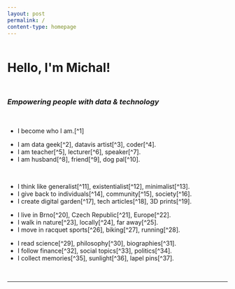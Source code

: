 ```yaml
---
layout: post
permalink: /
content-type: homepage
---
```


<a href="/hashart" class="hash-art"></a>
<div style="display: grid; grid-template-rows: auto auto; gap: 10px;">
  <h1> Hello, I'm Michal! </h1>
  <h3><i>Empowering people with data & technology</i></h3>
</div>
<br>
<ul class="emoji-list heavy">
  <li data-emoji="💙"><div markdown="1">
  I become who I am.[^1]
  </div></li>
</ul>

<ul class="emoji-list heavy">
  <li data-emoji="💻"><div markdown="1">
  I am data geek[^2], datavis artist[^3], coder[^4].
  </div></li>
  <li data-emoji="🎓"><div markdown="1">
  I am teacher[^5], lecturer[^6], speaker[^7].
  </div></li>
  <li data-emoji="👫"><div markdown="1">
  I am husband[^8], friend[^9], dog pal[^10].
  </div></li>
</ul>

<br>

<ul class="emoji-list">
  <li data-emoji="💭"><div markdown="1">
  I think like generalist[^11], existentialist[^12], minimalist[^13].
  </div></li>
  <li data-emoji="🤗"><div markdown="1">
  I give back to individuals[^14], community[^15], society[^16].
  </div></li>
  <li data-emoji="🖋️"><div markdown="1">
  I create digital garden[^17], tech articles[^18], 3D prints[^19].
  </div></li>
</ul>

<ul class="emoji-list">
  <li data-emoji="🏠"><div markdown="1">
  I live in Brno[^20], Czech Republic[^21], Europe[^22].
  </div></li>
  <li data-emoji="🌳"><div markdown="1">
  I walk in nature[^23], locally[^24], far away[^25].
  </div></li>
  <li data-emoji="🏸"><div markdown="1">
  I move in racquet sports[^26], biking[^27], running[^28].
  </div></li>
</ul>

<ul class="emoji-list">
  <li data-emoji="📚"><div markdown="1">
  I read science[^29], philosophy[^30], biographies[^31].
  </div></li>
  <li data-emoji="📰"><div markdown="1">
  I follow finance[^32], social topics[^33], politics[^34].
  </div></li>
  <li data-emoji="📦"><div markdown="1">
  I collect memories[^35], sunlight[^36], lapel pins[^37].
  </div></li>
</ul>

<br>

---

<br>

<!-- Intro -->
[^1]:   Inspired by [Nietzsche's 'become who you are'](https://psyche.co/ideas/when-nietzsche-said-become-who-you-are-this-is-what-he-meant),
        this echoes my [personal philosophy](/ihmo) and the existentialist idea that
        authenticity is not a fixed state to be found, but rather an ongoing process to be lived.

<!-- Data -->
[^2]:   I love good data! That's why I spend most of my days [being purple](https://www.getdbt.com/blog/we-the-purple-people)
        as a data lead (and previously [analytics engineering](https://www.getdbt.com/what-is-analytics-engineering/) lead)
        at [Slido](https://www.slido.com/) (acquired by [Cisco](https://www.cisco.com/) in 2021).
        Basically, we're building a platform with clean, accessible data –
        enabling confident decisions for our colleagues and building standout product features for our end users.
        It's also closely tied to my interest in the concepts of [data literacy](https://thedataliteracyproject.org/posts/how-do-you-define-data-literacy)
        and the [modern data stack](https://www.getdbt.com/blog/future-of-the-modern-data-stack).

<!-- Datavis -->
[^3]:   At the start of my data career, when I lived in London, I got involved with the [Tableau Community](https://usergroups.tableau.com/).
        Through their physical meetups and online activities, I fell in love with the power of data visualisation.
        I deeply admire the works of classics
        (like [Playfair](https://dataxdesign.io/chapters/playfair) and [Nightingale](https://www.scientificamerican.com/article/how-florence-nightingale-changed-data-visualization-forever/)),
        contemporaries (like [Tufte](https://www.edwardtufte.com/) and [Cairo](https://www.albertocairo.com/)),
        and modern authors (like [Bremer](https://www.visualcinnamon.com/) and [Posavec](https://www.stefanieposavec.com/)).
        When time allows and/or creativity strikes, I create [my own datavis pieces](/datavis).

<!-- Coder -->
[^4]:   Aside from working specifically with data, I also code [and open-source](https://github.com/one-data-cookie)
        things on the side. These are mostly hobby projects that I tinker with for my own use.

<!-- Teacher -->
[^5]:   Ever since I discovered a ['learner'](https://www.gallup.com/cliftonstrengths/en/252293/learner-theme.aspx) within me,
        I wanted to turn it into a 'teacher'. After a few years of [trying things out](/projects?category=teaching),
        I'm now teaching IT to children aged 13–15 at [Tyršovka](https://www.tyrsovkakurim.cz/), a public primary school in Kuřim near Brno.
        By sheer luck, anyone could also read about [my story in a newspaper](https://drive.google.com/file/d/1WGt20WOwUNY2tz5wxXOkEO6FvQLEoNfl/view?usp=sharing).
        And, since you visited this page, you can also check out [what else I have to share](/teach) on the subject.

<!-- Lecturer -->
[^6]:   In particular, I [teach data for everyday life](https://kisk.phil.muni.cz/kisked/pasivni-kurzy/kisked03)
        at [Masaryk University](https://www.muni.cz/en). That's together with my good friend
        [Tomáš](https://www.marektomas.cz/), who got me involved in university lecturing and co-leads the courses with me.

<!-- Speaker -->
[^7]:   In recent years, I've actually [spoken quite a bit](/projects?category=speaking)! It's mostly meetup or conference talks,
        but you can also spot an [interview for Hospodářské noviny](https://drive.google.com/file/d/1WGt20WOwUNY2tz5wxXOkEO6FvQLEoNfl/view?usp=sharing)
        about teaching IT or a [podcast episode](https://datatalk.buzzsprout.com/2034779/12010833-data-talk-21-michal-kolacek-slido)
        about building data teams.

<!-- Husband -->
[^8]:   I'm a proud husband to my amazing wife! We started dating in our teens, and she still manages to surprise me after all these years.

<!-- Friend -->
[^9]:   I cherish my [adult friendships](https://freakonomics.com/podcast/is-it-harder-to-make-friends-as-an-adult/)
        and [I think](/ihmo) such strong bonds are one of the keys to leading a happy, meaningful life.

<!-- Dog pal -->
[^10]:  I try to be a good human to our long-haired, miniature, dapple dachshund [Falco](https://www.instagram.com/falco.theminidachshund/).

<!-- Generalist -->
[^11]:  I also like the terms [multipotentialite](https://www.youtube.com/watch?v=4sZdcB6bjI8) or even
        [uomo universale](https://en.wikipedia.org/wiki/Polymath). My favourite fellows are
        [Leonardo](https://www.goodreads.com/book/show/34684622-leonardo-da-vinci)
        and [Descartes](https://www.goodreads.com/book/show/24422968-descartes).

<!-- Existentialist -->
[^12]:  The whole philosophy deeply resonates with me as [you can see for yourself](/imho).
        Just visit [the Café](https://www.goodreads.com/book/show/29339822-at-the-existentialist-caf),
        and you might get enchanted by its power as well!

<!-- Minimalist -->
[^13]:  I strive for simplicity and intentionality in all (well, most) aspects of my life. I'm open about [what I use](/uses),
        and I own a [capsule wardrobe](https://www.asket.com/cz/mens/capsule-wardrobe).

<!-- Individuals -->
[^14]:  I mentor and support a few other data folks – both juniors and seniors.

<!-- Community -->
[^15]:  When I [build](/projects?category=building) stuff, I publish it [as open-source](https://github.com/one-data-cookie).
        When I [organise](/projects?category=organising) or [speak](/projects?category=speaking) at events,
        I mostly contribute to local data community initiatives and meetups.
        But I've now also started thinking more and more about how to share more openly about
        [my notes and tools for teaching](/teach)!

<!-- Society -->
[^16]:  I regularly support NGOs working for causes close to my heart, which I don't have enough time to focus on myself.
        For instance, my wife and I recently decided to start [supporting local educational projects](https://nadacemk.cz/).

<!-- Digital Garden -->
[^17]:  I make notes. A lot. It encourages me to reflect on what I'm consuming and learning.
        I published my [digital garden](/garden) in early 2022 – after discovering [Obsidian](https://obsidian.md/),
        being inspired by [Tomáš](https://publish.obsidian.md/tomasmarek),
        and learning much more about coding. I tend to it almost every day and it keeps growing.

<!-- Tech Articles -->
[^18]:  I very rarely write actual articles, but one I wrote about
        [Slack emoji stats](https://medium.com/slido-dev-blog/primal-data-advent-calendar-3-how-to-discover-the-most-used-emojis-in-your-slack-channel-46bca5b5912d)
        somehow got over 13k views already.

<!-- 3D Prints -->
[^19]:  Whenever there is a need and/or inspiration, I [make 3D prints](https://www.printables.com/@kolacekm_1624408/makes) at home.

<!-- Brno -->
[^20]:  It's a city where I was born, raised, and educated. I left for a while and lived in London for a few years,
        but eventually, I came back. It's a [beautiful city](https://youtu.be/fkCOXZmiKj8) with its architectural
        and historical blend of Czech and Austro-German influences. It's also said to be the
        [only joke you can live in](https://www.expats.cz/czech-news/article/brnos-notorious-phallus-shaped-landmark-is-due-to-get-its-balls-back-next-week).
        Soon though, I'll move to Kuřim, a town [right next to Brno](https://www.openstreetmap.org/relation/442051),
        to slow down and be closer to nature.

<!-- Czech Republic -->
[^21]:  I'm very proud of our rich heritage and important figures like
        [Masaryk](https://en.wikipedia.org/wiki/Tom%C3%A1%C5%A1_Masaryk)
        or [Havel](https://en.wikipedia.org/wiki/V%C3%A1clav_Havel).
        Still, people mostly know us for things like [ice hockey](https://www.youtube.com/watch?v=xa0gvq9d054),
        [beer](https://www.pilsnerurquell.com/), and [cars](https://www.skoda-auto.com/).

<!-- Europe -->
[^22]:  I certainly do [feel European](https://www.youtube.com/watch?v=Jo_-KoBiBG0). I even spent my student and uni years
        taking part in [European Youth Parliament (EYP)](https://eyp.org/) and co-leading [its Czech branch](https://www.eyp.cz/).

<!-- Nature -->
[^23]:  To me, walking in nature is the best way to relax and recharge. But you can also reflect and think deeply when going solo,
        or really bond and talk hours when going with someone. Nothing beats it!

<!-- Locally -->
[^24]:  I especially know and love walking around [Brno](https://www.gotobrno.cz/en/place/park-luzanky/)
        and its [northern surroundings](https://moravskykras.aopk.gov.cz/).

<!-- Far Away -->
[^25]:  As of today, I've visited nearly 40 countries in the world.
        I also travelled around the globe quite literally in 2019.

<!-- Racquet Sports -->
[^26]:  I particularly love
        [squash](https://youtu.be/nTcvGK3k1IQ?t=55),
        [badminton](https://www.youtube.com/watch?v=H0-tt6BFY5Y),
        and [table tennis](https://youtu.be/tR6BUanG96k?t=268).

<!-- Biking -->
[^27]:  I used to spend hours on the bike but [don't do enough of it nowadays](https://www.strava.com/athletes/87367133).
        Still, cycling is my favourite way and speed of moving – quick enough to explore a lot of places, 
        slow enough to actually enjoy them, and flexible enough to stop or even adjust the route as one feels.

<!-- Running -->
[^28]:  Not much. But from time to time, I run to clear my mind and release my energy.

<!-- Science -->
[^29]:  With my background, both natural
        ([any](https://www.goodreads.com/review/list/96238548-michal-kolacek?shelf=science) but
        esp. [mathematics](https://www.goodreads.com/review/list/96238548-michal-kolacek?shelf=mathematics)),
        and social sciences ([history](https://www.goodreads.com/review/list/96238548-michal-kolacek?shelf=history), 
        [education](https://www.goodreads.com/review/list/96238548-michal-kolacek?shelf=education),
        [psychology](https://www.goodreads.com/review/list/96238548-michal-kolacek?shelf=psychology))
        have always been a passion of mine. They help me stay curious and informed!

<!-- Philosophy -->
[^30]:  If there is one thing I intellectually devote most of my time to, it's definitely
        [reading philosophy](https://www.goodreads.com/review/list/96238548-michal-kolacek?shelf=philosophy).
        It tremendously helps me reflect on my own life and [its meaning](/imho).

<!-- Biographies -->
[^31]:  It's a unique combination of stories and facts – a sort of balance between fiction and non-fiction.
        I consider memoirs a bit more personal but biographies offer more nuanced insights. At any rate, I find them very
        inspiring and motivational, so I [read a lot of them](https://www.goodreads.com/review/list/96238548-michal-kolacek?shelf=bio).

<!-- Finance -->
[^32]:  As I studied applied mathematics in finance, I still casually follow economic news and financial markets,
        mostly through [Hospodářské noviny](https://hn.cz/) or a great
        [newsletter from Portu](https://magazin.portu.cz/newslettery/portu-newsletter/).

<!-- Social Topics -->
[^33]:  I enjoy people in general and understanding their behaviour, including group dynamics. I dive into long-reads
        across the internet or just [grab a book](https://www.goodreads.com/review/list/96238548-michal-kolacek?shelf=society)
        on an interesting topic, be it a novel or a non-fiction.

<!-- Politics -->
[^34]:  I find it to be the way to engage with societal issues, so I read about it often in [Respekt](https://www.respekt.cz/)
        or [books](https://www.goodreads.com/review/list/96238548-michal-kolacek?shelf=politics).

<!-- Memories -->
[^35]:  I'm not too concerned about material possessions but I do collect meaningful experiences and cherish them.
        And it doesn't have to be anything fancy – the beauty is even in the little things in life, I believe.

<!-- Sunlight -->
[^36]:  For some reason, I'm quite dependent on it. Not in a sense that I would bask in it for hours on a beach,
        but simply having sunny weather lightens up my mood and makes me want to spend hours outside enjoying it.

<!-- Lapel Pins -->
[^37]:  I like how versatile lapel pins are and that they add a small touch of personality to any piece of clothing.
        Plus, you can easily find them in almost any gift shop, which makes them very easy to actually collect.
